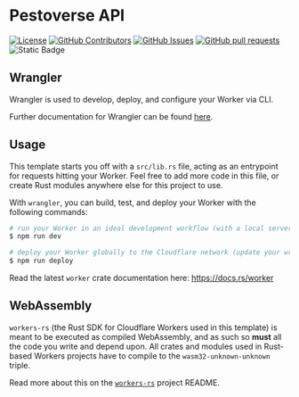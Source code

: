 # Pestoverse API

[![License](https://shieldio.tougrel.dev/github/license/Tougrel/pestoverse-api?style=for-the-badge)](https://github.com/Tougrel/pestoverse-api/blob/main/LICENSE)
[![GitHub Contributors](https://shieldio.tougrel.dev/github/contributors/Tougrel/pestoverse-api?style=for-the-badge)](https://github.com/Tougrel/pestoverse-api/graphs/contributors)
[![GitHub Issues](https://shieldio.tougrel.dev/github/issues/Tougrel/pestoverse-api?style=for-the-badge)](https://github.com/Tougrel/pestoverse-api/issues)
[![GitHub pull requests](https://shieldio.tougrel.dev/github/issues-pr/Tougrel/pestoverse-api?style=for-the-badge)](https://github.com/Tougrel/pestoverse-api/pulls)
![Static Badge](https://shieldio.tougrel.dev/badge/Powered_by_Cloudflare-F38020?style=for-the-badge&logo=Cloudflare&logoColor=white)

## Wrangler

Wrangler is used to develop, deploy, and configure your Worker via CLI.

Further documentation for Wrangler can be found [here](https://developers.cloudflare.com/workers/tooling/wrangler).

## Usage

This template starts you off with a `src/lib.rs` file, acting as an entrypoint for requests hitting your Worker. Feel free to add more code in this file, or create Rust modules anywhere else for this project to use.

With `wrangler`, you can build, test, and deploy your Worker with the following commands:

```sh
# run your Worker in an ideal development workflow (with a local server, file watcher & more)
$ npm run dev

# deploy your Worker globally to the Cloudflare network (update your wrangler.toml file for configuration)
$ npm run deploy
```

Read the latest `worker` crate documentation here: https://docs.rs/worker

## WebAssembly

`workers-rs` (the Rust SDK for Cloudflare Workers used in this template) is meant to be executed as compiled WebAssembly, and as such so **must** all the code you write and depend upon. All crates and modules used in Rust-based Workers projects have to compile to the `wasm32-unknown-unknown` triple.

Read more about this on the [`workers-rs`](https://github.com/cloudflare/workers-rs) project README.
